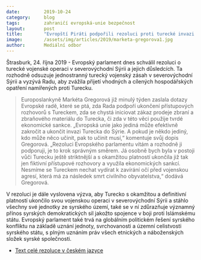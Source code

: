 ```yaml
---
date:         2019-10-24
category:     blog
tags:         zahraničí evropská-unie bezpečnost
layout:       post
title:        "Evropští Piráti podpořili rezoluci proti turecké invazi v Sýrii"
image:        /assets/img/articles/2019/marketa-gregorova1.jpg
author:       Mediální odbor
---
```




Štrasburk, 24. října 2019 - Evropský parlament dnes schválil rezoluci o turecké vojenské operaci v severovýchodní Sýrii a jejich důsledcích. Ta rozhodně odsuzuje jednostranný turecký vojenský zásah v severovýchodní Sýrii a vyzývá Radu, aby zvážila přijetí vhodných a cílených hospodářských opatření namířených proti Turecku.

> Europoslankyně Markéta Gregorová již minulý týden zaslala dotazy Evropské radě, které se ptá, zda Rada podpoří ukončení přístupových rozhovorů s Tureckem, zda se chystá iniciovat zákaz prodeje zbraní a zbraňového materiálu do Turecka, či zda v této věci použije tvrdé ekonomické sankce. „Evropská unie jako jediná může efektivně zakročit a ukončit invazi Turecka do Sýrie. A pokud je někdo jediný, kdo může něco učinit, pak to učinit musí,“ komentuje svůj dopis Gregorová. „Rezoluci Evropského parlamentu vítám a rozhodně ji podporuji, je to krok správným směrem. Já osobně bych byla v postoji vůči Turecku ještě striktnější a s okamžitou platností ukončila již tak jen fiktivní přístupové rozhovory a využila ekonomických sankcí. Nesmíme se Tureckem nechat vydírat k zavírání očí před vojenskou agresí, která má za následek smrt civilního obyvatelstva,“ dodává Gregorová.

V rezoluci je dále vyslovena výzva, aby Turecko s okamžitou a definitivní platností ukončilo svou vojenskou operaci v severovýchodní Sýrii a stáhlo všechny své jednotky ze syrského území, také se v ní zdůrazňuje významný přínos syrských demokratických sil jakožto spojence v boji proti Islámskému státu. Evropský parlament také trvá na globálním politickém řešení syrského konfliktu na základě uznání jednoty, svrchovanosti a územní celistvosti syrského státu, s plným uznáním práv všech etnických a náboženských složek syrské společnosti.


* [Text celé rezoluce v českém jazyce](https://www.europarl.europa.eu/doceo/document/RC-9-2019-0123_CS.html?fbclid=IwAR0GQRakxve2OATHHwE-8arS1xWmmyxoDLRFI935eicKlDqLBT0-3-tpTa4)
